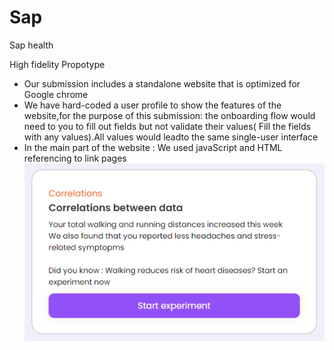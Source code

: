 # Sap
Sap health

 High fidelity Propotype
- Our submission includes a standalone website that is optimized for Google chrome
- We have hard-coded a user profile to show the features of the website,for the purpose of this submission:
  the onboarding flow would need to you to fill out fields but not validate their values( Fill the fields 
  with any values).All values would leadto the same single-user interface
- In the main part of the website : We used javaScript and HTML referencing to link pages
 ![Image](/readme1.png)

 
